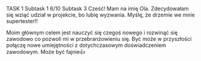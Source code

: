 TASK 1
Subtask 1
6/10
Subtask 3
Cześć! Mam na imię Ola. Zdecydowałam się wziąć udział w projekcie, bo lubię wyzwania. Myślę, że drzemie we mnie supertester!!

Moim głównym celem jest nauczyć się czegoś nowego i rozwinąć się zawodowo co pozwoli mi w przebranżowieniu się. Być może w przyszłości połączę nowe umiejętności z dotychczasowym doświadczeniem zawodowym. Może być fajnie👍
